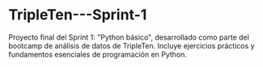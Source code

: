 # TripleTen---Sprint-1
Proyecto final del Sprint 1: "Python básico", desarrollado como parte del bootcamp de análisis de datos de TripleTen. Incluye ejercicios prácticos y fundamentos esenciales de programación en Python.
